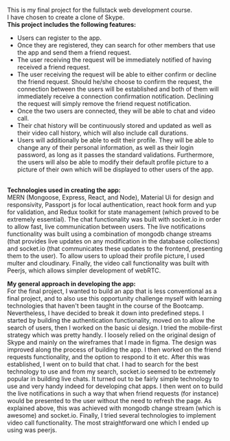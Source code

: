 This is my final project for the fullstack web development course. <br />
I have chosen to create a clone of Skype.<br />
**This project includes the following features:** <br />

- Users can register to the app. <br />
- Once they are registered, they can search for other members that use the app and send them a friend request. <br />
- The user receiving the request will be immediately notified of having received a friend request. <br />
- The user receiving the request will be able to either confirm or decline the friend request. Should he/she choose to confirm the request, the connection between the users will be established and both of them will immediately receive a connection confirmation notification. Declining the request will simply remove the friend request notification. <br />
- Once the two users are connected, they will be able to chat and video call. <br />
- Their chat history will be continuously stored and updated as well as their video call history, which will also include call durations. <br />
- Users will additionally be able to edit their profile. They will be able to change any of their personal information, as well as their login password, as long as it passes the standard validations. Furthermore, the users will also be able to modify their default profile picture to a picture of their own which will be displayed to other users of the app.
  <br />
  <br />

**Technologies used in creating the app:** <br />
MERN (Mongoose, Express, React, and Node), Material Ui for design and responsivity, Passport js for local authentication, react hook form and yup for validation, and Redux toolkit for state management (which proved to be extremely essential). The chat functionality was built with socket.io in order to allow fast, live communication between users. The live notifications functionality was built using a combination of mongodb change streams (that provides live updates on any modification in the database collections) and socket.io (that communicates these updates to the frontend, presenting them to the user). To allow users to upload their profile picture, I used multer and cloudinary. Finally, the video call functionality was built with Peerjs, which allows simpler development of webRTC.
<br />

**My general approach in developing the app:** <br />
For the final project, I wanted to build an app that is less conventional as a final project, and to also use this opportunity challenge myself with learning technologies that haven't been taught in the course of the Bootcamp. Nevertheless, I have decided to break it down into predefined steps. I started by building the authentication functionality, moved on to allow the search of users, then I worked on the basic ui design. I tried the mobile-first strategy which was pretty handly. I loosely relied on the original design of Skype and mainly on the wireframes that I made in figma. The design was improved along the process of building the app. I then worked on the friend requests functionality, and the option to respond to it etc. After this was established, I went on to build that chat. I had to search for the best technology to use and from my search, socket.io seemed to be extremely popular in building live chats. It turned out to be fairly simple technology to use and very handy indeed for developing chat apps. I then went on to build the live notifications in such a way that when friend requests (for instance) would be presented to the user without the need to refresh the page. As explained above, this was achieved with mongodb change stream (which is awesome) and socket.io. Finally, I tried several technologies to implement video call functionality. The most straightforward one which I ended up using was peerjs.
